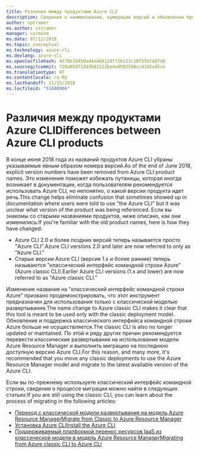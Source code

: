 ```yaml
---
title: Различия между продуктами Azure CLI
description: Сведения о наименовании, нумерации версий и обновлении продуктов Azure CLI.
author: sptramer
ms.author: sttramer
manager: carmonm
ms.date: 07/12/2018
ms.topic: conceptual
ms.technology: azure-cli
ms.devlang: azure-cli
ms.openlocfilehash: 4370616459ad4e466128ff26123c10f55bfdd7d8
ms.sourcegitcommit: 728a050f13d3682122be4a8993596cc4185a45ce
ms.translationtype: HT
ms.contentlocale: ru-RU
ms.lasthandoff: 11/15/2018
ms.locfileid: "51680906"
---
```

# <a name="differences-between-azure-cli-products"></a><span data-ttu-id="83cee-103">Различия между продуктами Azure CLI</span><span class="sxs-lookup"><span data-stu-id="83cee-103">Differences between Azure CLI products</span></span>

<span data-ttu-id="83cee-104">В конце июня 2018 года из названий продуктов Azure CLI убраны указываемые явным образом номера версий.</span><span class="sxs-lookup"><span data-stu-id="83cee-104">As of the end of June 2018, explicit version numbers have been removed from Azure CLI product names.</span></span> <span data-ttu-id="83cee-105">Это изменение поможет избежать путаницы, которая иногда возникает в документации, когда пользователям рекомендуется использовать Azure CLI, но непонятно, о какой версии продукта идет речь.</span><span class="sxs-lookup"><span data-stu-id="83cee-105">This change helps eliminate confusion that sometimes showed up in documentation where users were told to use "the Azure CLI" but it was unclear what version of the product was being referenced.</span></span> <span data-ttu-id="83cee-106">Если вы знакомы со старыми названиями продуктов, ниже описано, как они изменились:</span><span class="sxs-lookup"><span data-stu-id="83cee-106">If you're familiar with the old product names, here is how they have changed:</span></span>

* <span data-ttu-id="83cee-107">Azure CLI 2.0 и более поздних версий теперь называется просто "Azure CLI".</span><span class="sxs-lookup"><span data-stu-id="83cee-107">Azure CLI versions 2.0 and later are now referred to only as "Azure CLI."</span></span>
* <span data-ttu-id="83cee-108">Старые версии Azure CLI (версия 1.х и более ранние) теперь называются "классический интерфейс командной строки Azure" (Azure classic CLI).</span><span class="sxs-lookup"><span data-stu-id="83cee-108">Earlier Azure CLI versions (1.x and lower) are now referred to as "Azure classic CLI."</span></span>

<span data-ttu-id="83cee-109">Изменение названия на "классический интерфейс командной строки Azure" призвано продемонстрировать, что этот инструмент предназначен для использования только с классической моделью развертывания.</span><span class="sxs-lookup"><span data-stu-id="83cee-109">The name change to Azure classic CLI makes it clear that this tool is meant to be used only with the classic deployment model.</span></span> <span data-ttu-id="83cee-110">Обновление и поддержка классического интерфейса командной строки Azure больше не осуществляется.</span><span class="sxs-lookup"><span data-stu-id="83cee-110">The classic CLI is also no longer updated or maintained.</span></span> <span data-ttu-id="83cee-111">По этой и ряду других причин рекомендуется перевести классические развертывания на использование модели Azure Resource Manager и выполнить миграцию на последнюю доступную версию Azure CLI.</span><span class="sxs-lookup"><span data-stu-id="83cee-111">For this reason, and many more, it's recommended that you move any classic deployments to use the Azure Resource Manager model and migrate to the latest available version of the Azure CLI.</span></span>

<span data-ttu-id="83cee-112">Если вы по-прежнему используете классический интерфейс командной строки, сведения о процессе миграции можно найти в следующих статьях:</span><span class="sxs-lookup"><span data-stu-id="83cee-112">If you are still using the classic CLI, you can learn about the process of migrating in the following articles:</span></span>

* [<span data-ttu-id="83cee-113">Переход с классической модели развертывания на модель Azure Resource Manager</span><span class="sxs-lookup"><span data-stu-id="83cee-113">Migrate from Classic to Azure Resource Manager</span></span>](/azure/virtual-machines/linux/migration-classic-resource-manager-overview)
* [<span data-ttu-id="83cee-114">Установка Azure CLI</span><span class="sxs-lookup"><span data-stu-id="83cee-114">Install the Azure CLI</span></span>](install-azure-cli.md)
* [<span data-ttu-id="83cee-115">Поддерживаемый платформой перенос ресурсов IaaS из классической модели в модель Azure Resource Manager</span><span class="sxs-lookup"><span data-stu-id="83cee-115">Migrating from Azure classic CLI to Azure CLI</span></span>](https://github.com/Azure/azure-cli/blob/dev/doc/classic_cli_migration.md)
